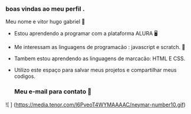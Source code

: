 ### boas vindas ao meu perfil .

Meu nome e vitor hugo gabriel 🥇
- Estou aprendendo a programar com a plataforma ALURA 🖥️
- Me interessam as linguagens de programacão : javascript e scratch. 🍻
- Tambem estou aprendendo as linguagens de marcacão: HTML E CSS.
- Utilizo este espaço para salvar meus projetos e compartilhar meus codigos.

  ### Meu e-mail para contato 📧



 ![ ] (https://media.tenor.com/l6PveoT4WYMAAAAC/neymar-number10.gif)
  


<!--
**vhpretin/vhpretin** is a ✨ _special_ ✨ repository because its `README.md` (this file) appears on your GitHub profile.

Here are some ideas to get you started:

- 🔭 I’m currently working on ...
- 🌱 I’m currently learning ...
- 👯 I’m looking to collaborate on ...
- 🤔 I’m looking for help with ...
- 💬 Ask me about ...
- 📫 How to reach me: ...
- 😄 Pronouns: ...
- ⚡ Fun fact: ...
-->
